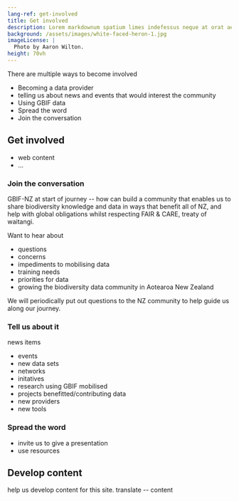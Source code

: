 ```yaml
---
lang-ref: get-involved
title: Get involved
description: Lorem markdownum spatium limes indefessus neque at orat aestuat
background: /assets/images/white-faced-heron-1.jpg
imageLicense: |
  Photo by Aaron Wilton.
height: 70vh
---
```


There are multiple ways to become involved 

* Becoming a data provider
* telling us about news and events that would interest the community
* Using GBIF data
* Spread the word
* Join the conversation

## Get involved
* web content
* ...

### Join the conversation

GBIF-NZ at start of journey -- how can build a community that enables us to share biodiversity knowledge and data in ways that benefit all of NZ,
 and help with global obligations whilst respecting FAIR & CARE, treaty of waitangi.

Want to hear about
* questions
* concerns
* impediments to mobilising data
* training needs
* priorities for data
* growing the biodiversity data community in Aotearoa New Zealand

We will periodically put out questions to the NZ community to help guide us along our journey.

### Tell us about it
news items
* events
* new data sets
* networks
* initatives
* research using GBIF mobilised
* projects benefitted/contributing data
* new providers
* new tools

### Spread the word

* invite us to give a presentation
* use resources

## Develop content

help us develop content for this site.
translate -- content



  

